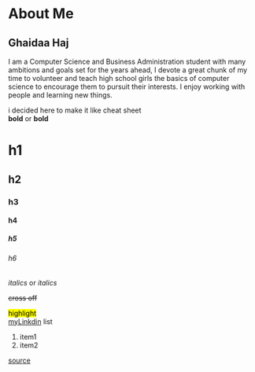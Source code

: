 # About Me  
## Ghaidaa Haj
I am a Computer Science and Business Administration student with many ambitions and goals set for the years ahead, I devote a great chunk of my time to volunteer and teach high school girls the basics of computer science to encourage them to pursuit their interests. I enjoy working with people and learning new things.

i decided here to make it like cheat sheet  
**bold** or __bold__
# h1
## h2
### h3
#### h4
##### h5
###### h6

*italics* or _italics_

~~cross off~~

<mark>highlight</mark>  
[myLinkdin](https://www.linkedin.com/in/gaidaa-haj/)  list  
1. item1 
2. item2

[source](https://www.youtube.com/watch?v=_PPWWRV6gbA)

